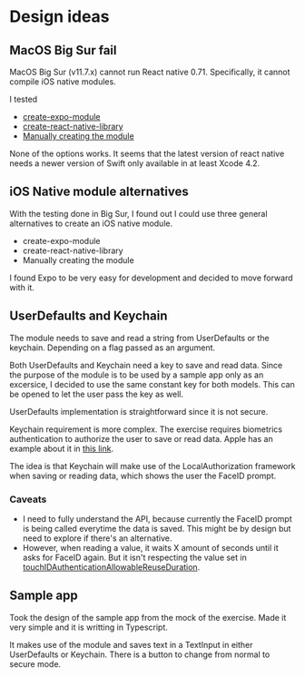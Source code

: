 # Design ideas

## MacOS Big Sur fail

MacOS Big Sur (v11.7.x) cannot run React native 0.71. Specifically, it cannot compile iOS native modules.

I tested
* [create-expo-module](https://docs.expo.dev/modules/native-module-tutorial/)
* [create-react-native-library](https://github.com/callstack/react-native-builder-bob)
* [Manually creating the module](https://reactnative.dev/docs/native-modules-ios)

None of the options works. It seems that the latest version of react native needs a newer version of Swift only available in at least Xcode 4.2.

## iOS Native module alternatives

With the testing done in Big Sur, I found out I could use three general alternatives to create an iOS native module.

* create-expo-module
* create-react-native-library
* Manually creating the module

I found Expo to be very easy for development and decided to move forward with it.

## UserDefaults and Keychain

The module needs to save and read a string from UserDefaults or the keychain. Depending on a flag passed as an argument.

Both UserDefaults and Keychain need a key to save and read data. Since the purpose of the module is to be used by a sample app only as an excersice, I decided to use the same constant key for both models. This can be opened to let the user pass the key as well.

UserDefaults implementation is straightforward since it is not secure.

Keychain requirement is more complex. The exercise requires biometrics authentication to authorize the user to save or read data. Apple has an example about it in [this link](https://developer.apple.com/documentation/localauthentication/accessing_keychain_items_with_face_id_or_touch_id).

The idea is that Keychain will make use of the LocalAuthorization framework when saving or reading data, which shows the user the FaceID prompt.

### Caveats

* I need to fully understand the API, because currently the FaceID prompt is being called everytime the data is saved. This might be by design but need to explore if there's an alternative.
* However, when reading a value, it waits X amount of seconds until it asks for FaceID again. But it isn't respecting the value set in [touchIDAuthenticationAllowableReuseDuration](https://developer.apple.com/documentation/localauthentication/lacontext/1622329-touchidauthenticationallowablere).

## Sample app
Took the design of the sample app from the mock of the exercise. Made it very simple and it is writting in Typescript.

It makes use of the module and saves text in a TextInput in either UserDefaults or Keychain. There is a button to change from normal to secure mode.
